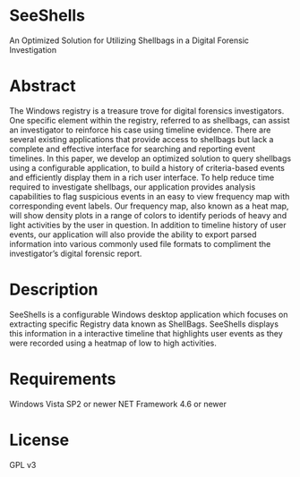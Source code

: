 # SeeShells
An Optimized Solution for Utilizing Shellbags in a Digital Forensic Investigation

# Abstract
The Windows registry is a treasure trove for digital forensics investigators.  One specific element within the registry, referred to as shellbags, can assist an investigator to reinforce his case using timeline evidence.  There are several existing applications that provide access to shellbags but lack a complete and effective interface for searching and reporting event timelines.  In this paper, we develop an optimized solution to query shellbags using a configurable application, to build a history of criteria-based events and efficiently display them in a rich user interface.  To help reduce time required to investigate shellbags, our application provides analysis capabilities to flag suspicious events in an easy to view frequency map with corresponding event labels.  Our frequency map, also known as a heat map, will show density plots in a range of colors to identify periods of heavy and light activities by the user in question.  In addition to timeline history of user events, our application will also provide the ability to export parsed information into various commonly used file formats to compliment the investigator’s digital forensic report.

# Description
SeeShells is a configurable Windows desktop application which focuses on extracting specific Registry data known as ShellBags. SeeShells displays this information in a interactive timeline that highlights user events as they were recorded using a heatmap of low to high activities.

# Requirements
Windows Vista SP2 or newer
NET Framework 4.6 or newer

# License
GPL v3
